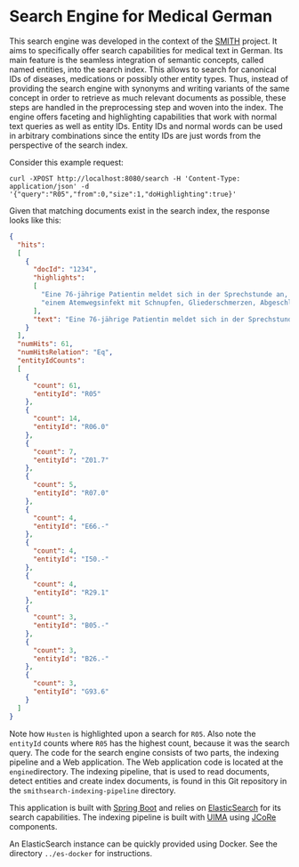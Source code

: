 # Search Engine for Medical German

This search engine was developed in the context of the [SMITH](https://www.smith.care/de/) project. It aims to specifically offer search capabilities for medical text in German. Its main feature is the seamless integration of semantic concepts, called named entities, into the search index. This allows to search for canonical IDs of diseases, medications or possibly other entity types. Thus, instead of providing the search engine with synonyms and writing variants of the same concept in order to retrieve as much relevant documents as possible, these steps are handled in the preprocessing step and woven into the index. The engine offers faceting and highlighting capabilities that work with normal text queries as well as entity IDs. Entity IDs and normal words can be used in arbitrary combinations since the entity IDs are just words from the perspective of the search index.

Consider this example request:
```
curl -XPOST http://localhost:8080/search -H 'Content-Type: application/json' -d '{"query":"R05","from":0,"size":1,"doHighlighting":true}'
```

Given that matching documents exist in the search index, the response looks like this:

```json
{
  "hits":
  [
    {
      "docId": "1234",
      "highlights":
      [
        "Eine 76-jährige Patientin meldet sich in der Sprechstunde an, weil sie seit einiger Zeit an <em>Husten</em> leidet",
        "einem Atemwegsinfekt mit Schnupfen, Gliederschmerzen, Abgeschlagenheit, leichtem Fieber und leichtem <em>Husten</em>"
      ],
      "text": "Eine 76-jährige Patientin meldet sich in der Sprechstunde an, weil sie seit einiger Zeit an Husten leidet. [...]"
    }
  ],
  "numHits": 61,
  "numHitsRelation": "Eq",
  "entityIdCounts":
  [
    {
      "count": 61,
      "entityId": "R05"
    },
    {
      "count": 14,
      "entityId": "R06.0"
    },
    {
      "count": 7,
      "entityId": "Z01.7"
    },
    {
      "count": 5,
      "entityId": "R07.0"
    },
    {
      "count": 4,
      "entityId": "E66.-"
    },
    {
      "count": 4,
      "entityId": "I50.-"
    },
    {
      "count": 4,
      "entityId": "R29.1"
    },
    {
      "count": 3,
      "entityId": "B05.-"
    },
    {
      "count": 3,
      "entityId": "B26.-"
    },
    {
      "count": 3,
      "entityId": "G93.6"
    }
  ]
}
```

Note how `Husten` is highlighted upon a search for `R05`. Also note the `entityId` counts where `R05` has the highest count, because it was the search query.
The code for the search engine consists of two parts, the indexing pipeline and a Web application. The Web application code is located at the `engine`directory. The indexing pipeline, that is used to read documents, detect entities and create index documents, is found in this Git repository in the `smithsearch-indexing-pipeline` directory.

This application is built with [Spring Boot](https://spring.io/projects/spring-boot) and relies on [ElasticSearch](https://www.elastic.co/) for its search capabilities. The indexing pipeline is built with [UIMA](https://uima.apache.org/) using [JCoRe](https://github.com/JULIELab/jcore-base) components.

An ElasticSearch instance can be quickly provided using Docker. See the directory `../es-docker` for instructions.

